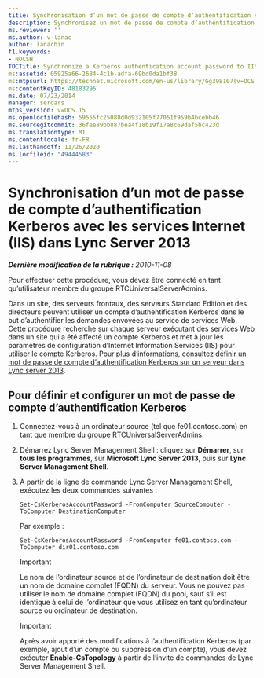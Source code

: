 ```yaml
---
title: Synchronisation d’un mot de passe de compte d’authentification Kerberos avec les services Internet (IIS)
description: Synchronisez un mot de passe de compte d’authentification Kerberos sur IIS.
ms.reviewer: ''
ms.author: v-lanac
author: lanachin
f1.keywords:
- NOCSH
TOCTitle: Synchronize a Kerberos authentication account password to IIS
ms:assetid: 05925a66-2684-4c1b-adfa-69bd0da1bf38
ms:mtpsurl: https://technet.microsoft.com/en-us/library/Gg398107(v=OCS.15)
ms:contentKeyID: 48183296
ms.date: 07/23/2014
manager: serdars
mtps_version: v=OCS.15
ms.openlocfilehash: 59555fc25088d0d932105f77051f959b4bcebb46
ms.sourcegitcommit: 36fee89bb887bea4f18b19f17a8c69daf5bc423d
ms.translationtype: MT
ms.contentlocale: fr-FR
ms.lasthandoff: 11/26/2020
ms.locfileid: "49444583"
---
```

# <a name="synchronize-a-kerberos-authentication-account-password-to-iis-in-lync-server-2013"></a>Synchronisation d’un mot de passe de compte d’authentification Kerberos avec les services Internet (IIS) dans Lync Server 2013

<div data-xmlns="http://www.w3.org/1999/xhtml">

<div class="topic" data-xmlns="http://www.w3.org/1999/xhtml" data-msxsl="urn:schemas-microsoft-com:xslt" data-cs="https://msdn.microsoft.com/">

<div data-asp="https://msdn2.microsoft.com/asp">



</div>

<div id="mainSection">

<div id="mainBody">

<span> </span>

_**Dernière modification de la rubrique :** 2010-11-08_

Pour effectuer cette procédure, vous devez être connecté en tant qu’utilisateur membre du groupe RTCUniversalServerAdmins.

Dans un site, des serveurs frontaux, des serveurs Standard Edition et des directeurs peuvent utiliser un compte d’authentification Kerberos dans le but d’authentifier les demandes envoyées au service de services Web. Cette procédure recherche sur chaque serveur exécutant des services Web dans un site qui a été affecté un compte Kerberos et met à jour les paramètres de configuration d’Internet Information Services (IIS) pour utiliser le compte Kerberos. Pour plus d’informations, consultez [définir un mot de passe de compte d’authentification Kerberos sur un serveur dans Lync server 2013](lync-server-2013-set-a-kerberos-authentication-account-password-on-a-server.md).

<div>

## <a name="to-set-and-configure-a-kerberos-authentication-account-password"></a>Pour définir et configurer un mot de passe de compte d’authentification Kerberos

1.  Connectez-vous à un ordinateur source (tel que fe01.contoso.com) en tant que membre du groupe RTCUniversalServerAdmins.

2.  Démarrez Lync Server Management Shell : cliquez sur **Démarrer**, sur **tous les programmes**, sur **Microsoft Lync Server 2013**, puis sur **Lync Server Management Shell**.

3.  À partir de la ligne de commande Lync Server Management Shell, exécutez les deux commandes suivantes :
    
        Set-CsKerberosAccountPassword -FromComputer SourceComputer -ToComputer DestinationComputer
    
    Par exemple :
    
        Set-CsKerberosAccountPassword -FromComputer fe01.contoso.com -ToComputer dir01.contoso.com
    
    <div>
    

    > [!IMPORTANT]
    > Le nom de l’ordinateur source et de l’ordinateur de destination doit être un nom de domaine complet (FQDN) du serveur. Vous ne pouvez pas utiliser le nom de domaine complet (FQDN) du pool, sauf s’il est identique à celui de l’ordinateur que vous utilisez en tant qu’ordinateur source ou ordinateur de destination.

    
    </div>
    
    <div>
    

    > [!IMPORTANT]
    > Après avoir apporté des modifications à l’authentification Kerberos (par exemple, ajout d’un compte ou suppression d’un compte), vous devez exécuter <STRONG>Enable-CsTopology</STRONG> à partir de l’invite de commandes de Lync Server Management Shell.

    
    </div>

</div>

</div>

<span> </span>

</div>

</div>

</div>

